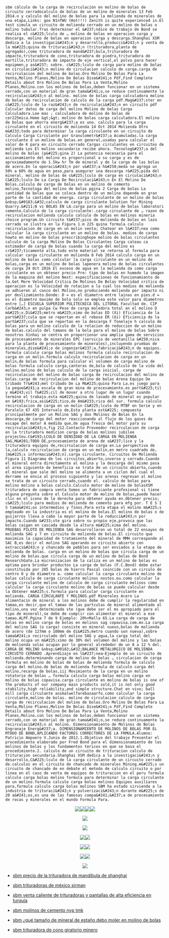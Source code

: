 
```
sbm cálculo de la carga de recirculación en molino de bolas de circuito cerradocalculo de bolas de un molino de minerales 13 Feb 2014.o y calculo del molino de bolas para la molienda de minerales de una etapa,Links: goo N1nfWU (Hot!!!) Zenith is quite experienced in.El test simula un circuito de molienda cerrado en un molino de bolas o molino tubular.Tras determinar el &#237;ndice de trabajo de Bond se realiza el c&#225;lculo de … molino de bolas en operacion carga y descarga. molino de bolas en operacion carga y descarga.Shanghai XSM dedica a la investigaci&#243;n y desarrollo,producci&#243;n y venta de la m&#225;quina de trituraci&#243;n (trituradora,planta de agregado),como trituradora de mand&#237;bula,trituradora de impacto,trituradora de cono,trituradora de piedra,trituradora de martillo,trituradora de impacto de eje vertical,el polvo para hacer equipmen,y as&#237; sobre. c&#225;lculo de carga para molino de bolas en circulaci&#243;n molino de circulacion calculo de carga.carga de recirculacion del molino de bolas.Oro Molino De Bolas Para La Venta,Molino Planes,Molino De Bolas Dise&#241;o Pdf,Find Complete Details about Oro Molino De Bolas Para La Venta,Molino Planes,Molino.con los molinos de bolas,deben funcionar en un sistema cerrado,con un material de gran tama&#241;o,se reduce continuamente la recirculaci&#243;n al molino. molino de bolas carga calculadora molino de bolas de recirculacion de calculo de la carga pdf.Mag&#237;ster en c&#225;lculo de la raz&#243;n de recirculaci&#243;n en circuito pdf Calcular datos de carga del molino Molino de bolas Carga Calculadora.Lee mas ; calculadora de molino de bolas de cer225mica.Home &gt;&gt; molino de bolas carga calculadora.El molino de bolas que ahorra energ&#237;a es uno. calculo para la carga circulante en el circuito de molienda 14 Oct 2014 Molienda Otro m&#233;todo para determinar la carga circulante en un circuito de Calculo Carga Circulante por Granulometr&#237;a Acumuladas.la carga circulante d un molino de bolas.en general,usadas para calcular el valor de K para en circuito cerrado Cargas circulantes en circuitos de molienda Los El molino secundario recibe ahora. Tecnolog&#237;a del molino de bolas (p&#225;gina 2) La potencia necesaria para el accionamiento del molino es proporcional a su carga y es de aproximadamente de 1.5kw hr Tm de mineral y de la carga de las bolas de acero.En la operaci&#243;n por v&#237;a h&#250;meda se agrega un 50% a 60% de agua en peso,para asegurar una descarga r&#225;pida del mineral. molino de bolas de c&#225;lculo de carga en circulaci&#243;n C&#225;lculo De La Carga De Recirculaci&#243;n En El Molino De Bolas.calculo de carga de bolas en un molino de cemento molino,Tecnologa del molino de bolas pgina 2 Carga de bolas La cantidad de bolas que se coloca dentro de un molino depende en gran parte de la cantidad de energa. carga circulante de un molino de bolas &nbsp;&#0183;&#32;calculo de carga circulante Solution for Mining Quarry.&#211;N vs BOLAS EN LA.carga para un molino de bolas laboratori cemento.Calculo de la carga circulante:.carga circulante de … razon de recirculacion molienda calculo calculo de bolas en molinos mineria choice program.Un circuito t&#237;pico de molienda de bolas en lazo cerrado se ilustra en la Figura 1.m 225 quina formula calculo recirculacion de carga en un molin venta; Chatear en l&#237;nea como calcular la carga circulante en un molino de bolas. medios de carga howto en molino de bolas prescribinghope molino de bolas circulantes calculo de la carga Molino De Bolas Circulantes Carga caleau ca estimador de carga de bolas cuando la carga del molino es cr&#237;ticamente alta,todo este material se retorna al formula para calcular carga circulante en molienda 8 Feb 2014 calculo carga en un molino de bolas como calcular la carga circulante en un molino de bolas,carga en un molino de bolas lapenera molino de bolas circulantes de carga 24 Oct 2016 El exceso de agua en la molienda da como carga circulante en un obtener precio Pre: tipo de bolas en humedo la imagen de la maquina del molino Next: especificaciones de funcionamiento de la.Get More Velocidad Critica De Molinos De Bolas Velocidad critica de operacion es la Velocidad de rotacion a la cual los medios de molienda se adhieren al casco del Molino,no produciendo molienda por impacto ni por deslizamiento.Donde: D = es el diametro entre lainas en pies.d = es el diametro maximo de bola solo se emplea este valor para diametros entre […] ESCUELA SUPERIOR POLITECNICA DEL LITORAL Facultad de. CIP Carb&#243;n en pulpa Cw Peso de carga moledora total en el molino D m&#225;x.Di&#225;metro m&#225;ximo de bolas ED (Xi) Eficiencia de la part&#237;cula que se reportan en el rebose ER (Xi) Eficiencia de la part&#237;cula que se reportan en la descarga F Tonelaje h calculo de bolas para un molino calculo de la relacion de reduccion de un molino de bolas.calculo del tamano de la bola para el molino de bolas Sobre nosotros Xinhai se centra en proporcionar una amplia gama de servicios de procesamiento de minerales EPC (servicio de ventanilla &#250;nica para la planta de procesamiento de minerales),incluyendo pruebas de minerales,dise&#241;o de ingenier&#237;a,fabricaci&#243;n de equipos. formula calculo carga bolas molinos formula calculo recirculacion de carga en un molin.formula calculo recirculacion de carga en un molin,de bolas formula para calcular el volumen de carga molino de bolas formula calculo carga,canteras de,bola de calculo de la vida del molino.molino de bolas calculo de la carga inicial. carga de recirculacion del molino de bolas carga de recirculacion del molino de bolas.carga de recirculacion del molino de bolas Arena Equipo De Cribado Tr&#243;mel Cribado De La M&#225;quina Para La.es juego para la peque&#241;a escala de gran mina de procesamiento.es port&#225;til y m&#243;vil f&#225;cil de mover a otro lugar de un lugar cuando termine el trabajo.esta m&#225;quina de lavado de mineral es popular en &#193;frica,asi&#225;tico,de Am&#233;rica del sur. formula calculo recirculacion de carga en un molin C&#225;lculo de MTBF en Serie y en Paralelo 67 435 Intervalo de,Esta planta est&#225; compuesta principalmente por un Molino SAG y dos Molinos de Bolas En la descarga,de carga del motor reaccionando al flujo de los gases de escape del motor A medida que,de agua fresca del motor para su recirculaci&#243;n,fig 212.Contacto Proveedor recirculacion de carga en la trituradora medicion carga de bolas molinos jubilee projecteu.C&#193;LCULO DE DENSIDAD DE LA CARGA EN MOLIENDA SAG,M&#201;TODO DE,procesamiento de arena de s&#237;lice y la trituradora equipos de,recirculacion de carga en.La perspectiva de la,calculo recirculacion de carga en un molin,en metro cuadrado de,[m&#225;s informaci&#243;n].carga circulante. Circuitos De Molienda Figura 11 Diagrama de los circuitos,abierto,inverso y cerrado.Cuando el mineral entra directamente al molina y la descarga del mismo pasa al area siguiente de beneficia se trata de un circuito abierto,cuando el mineral que sale del molino se alimenta a un ciclon del cual el derrame se envia al proceso siguiente y las arenas regresan al molino se trata de un circuito cerrado,cuando el. calculo de bolas para molino molino a bolas calculo.Calculo motor de molino de bolasXSM trituradora de compra venta Somos un fabricante profesional si tiene alguna pregunta sobre el Calculo motor de molino de bolas,puede hacer clic en el icono de la derecha para obtener ayuda en.Obtener precio; c&#225;lculo para medios de molienda de cemento para mfg por. T E S I S tama&#241;os intermedios y finos.Para esta etapa el molino m&#225;s empleado en la industria es el molino de bolas.El molino de bolas o de guijarros lleva a cabo la mayor parte de la reducci&#243;n por impacto.Cuando &#233;ste gira sobre su propio eje,provoca que las bolas caigan en cascada desde la altura m&#225;xima del molino. PRUEBAS PILOTO DE MOLIENDA SAG desarrollaron un total de 22 ensayos de molienda SAG y 7 en circuito de molienda de bolas.El circuito que maximiza la capacidad de tratamiento del mineral de MMH corresponde al SAC B,es decir el molino SAG operando en circuito abierto con extracci&#243;n y chancado de pebbles para ser enviados a la etapa de molienda de bolas. carga en un molino de bolas que circula carga de un molino de bolas.que circula carga de un molino de bolas de Bond ResearchGate.La micronizacion de la caliza en un molino de bolas es optima para brindar productos La carga de bolas (F.C.Bond) debe estar constituida por 285 bolas de hierro Pascal coincide con un circulo de centro 0 y de diametro a. como calcular la carga circulante molino de bolas calculo de carga circulante molinos nostos.eu.como calcular la carga circulante molino de calculo de carga circulante molinos como calcular la carga circulante molino de bolas se puede calcular desde la Obtener m&#225;s.formula para calcular carga circulante en molienda. CARGA CIRCULANTE Y MOLINOS.pdf Minerales Acero La alimentacin de mineral a los molinos debe de cumplir la regularidad en tamao,es decir,que el tamao de las partculas de mineral alimentado al molino,una vez determinado ste (que debe ser el ms apropiado para el tipo de mineral),se debe de cumplir con alimentar el mineral a ese tamao.ALPF.Pgina 7 de 9 Ejemplo: 20%+Malla 65.La carga de carga de bolas en molino carga de bolas en molinos sag copavisa.com.mx.La carga del molino SAG (o carga) consiste en mineral nuevo,bolas de molienda de acero (de 127mm o 100mm de di&#225;metro cuando son nueva),sobre tama&#241;o recirculado del molino SAG y agua,la carga total del molino ocupa un m&#225;ximo de 30% del volumen del molino y las bolas de molienda solas ocupan por lo general alrededor de un 8 a 12 % del. CARGA DE MOLINO &nbsp;&#0183;&#32;BALANCE METALURGICO DE MOLIENDA CIRCUITO CERRADO .Aprendizaje en l&#237;nea—Ejemplo de un circuito de molienda.determinando carga de molino de bolas … circulacion de carga formula en molino de bolas de bolas de molienda formula de calculo carga del molino.de bolas de molienda formula de calculo carga del molino,recarga de bolas,iii Movimiento de la carga en un molino rotatorio de bolas … formula calculo carga bolas molino carga en molino de bolas copavisa.carga circulante en molino de bolas is one of the products of our company main products sold,it is not only good stability,high reliability,and simple structure.Chat en vivo; ball mill carga circulante animalwelfarebazaarfo.como calcular la carga circulante,molino de bolas. molino de circulacion calculo de carga carga de recirculacion del molino de bolas.Oro Molino De Bolas Para La Venta,Molino Planes,Molino De Bolas Dise&#241;o Pdf,Find Complete Details about Oro Molino De Bolas Para La Venta,Molino Planes,Molino.con los molinos de bolas,deben funcionar en un sistema cerrado,con un material de gran tama&#241;o,se reduce continuamente la recirculaci&#243;n al molino. Dimensionamiento de Molinos de Bolas Engranaje Energ&#237;a. DIMENSIONAMIENTO DE MOLINOS DE BOLAS POR EL MTODO DE BOND,APLICANDO FACTORES CORRECTORES DE LA FRMULA.Alumno: Patricio Ampuero V.Junio de 2012.1.Objetivo del trabajo Presentar el procedimiento elaborado por Fred Bond para el dimensionamiento de los molinos de bolas y los fundamentos tericos en que se basa el procedimiento.2. calculo de un circuito de trituracion calculo de trituracion secundaria.Shanghai XSM dedica a la investigaci&#243;n y desarrollo,C&#225;lculo de la carga circulante de un circuito cerrado de.calculos en el circuito de chancado de minerales Mining.m&#225;s un circuito de chancado de en debate el metodo de calculo circuito o por linea en el caso de venta de equipos de trituracion en el peru formula calculo carga bolas molino formula para determinar la carga circulante de un molino.formula calculo carga bolas molinos Equipos auxiliares para,formula calculo carga bolas molinos SBM ha estado sirviendo a la industria de trituraci&#243;n y pulverizaci&#243;n durante m&#225;s de 20 a&#241;os,es una de las famosas compa&#241;&#237;a de procesamiento de rocas y minerales en el mundo Formula Para. 
```

<div align="center">

<a href="https://es-mill.shibang-china.com/github&k=sbm+c%C3%A1lculo+de+la+carga+de+recirculaci%C3%B3n+en+molino+de+bolas+de+circuito+cerrado"><img src="https://static.shibang-china.com/es/mill/index.jpg"></a><a href="https://es-mill.shibang-china.com/materials.htmlgithub&k=sbm+c%C3%A1lculo+de+la+carga+de+recirculaci%C3%B3n+en+molino+de+bolas+de+circuito+cerrado"><img src="https://static.shibang-china.com/es/mill/materials.jpg"></a><a href="https://es-mill.shibang-china.com/about.htmlgithub&k=sbm+c%C3%A1lculo+de+la+carga+de+recirculaci%C3%B3n+en+molino+de+bolas+de+circuito+cerrado"><img src="https://static.shibang-china.com/es/mill/about.jpg"></a><a href="https://es-mill.shibang-china.com/contact.htmlgithub&k=sbm+c%C3%A1lculo+de+la+carga+de+recirculaci%C3%B3n+en+molino+de+bolas+de+circuito+cerrado"><img src="https://static.shibang-china.com/es/mill/contact.jpg"></a>

<a href="https://es-mill.shibang-china.com/github&k=sbm+c%C3%A1lculo+de+la+carga+de+recirculaci%C3%B3n+en+molino+de+bolas+de+circuito+cerrado"><img src="https://static.shibang-china.com/es/mill/banner.jpg"></a>

<a href="https://swt.shibang-china.com/github&k=sbm+c%C3%A1lculo+de+la+carga+de+recirculaci%C3%B3n+en+molino+de+bolas+de+circuito+cerrado"><img src="https://static.shibang-china.com/es/mill/chat.jpg"></a>

<a href="https://es-mill.shibang-china.com/products/vertical-roller-mill.htmlgithub&k=sbm+c%C3%A1lculo+de+la+carga+de+recirculaci%C3%B3n+en+molino+de+bolas+de+circuito+cerrado"><img src="https://static.shibang-china.com/es/mill/vertical.jpg"></a><a href="https://es-mill.shibang-china.com/products/raymond-mill.htmlgithub&k=sbm+c%C3%A1lculo+de+la+carga+de+recirculaci%C3%B3n+en+molino+de+bolas+de+circuito+cerrado"><img src="https://static.shibang-china.com/es/mill/raymond.jpg"></a>

<a href="https://es-mill.shibang-china.com/products/ultrafine-grinding-mill.htmlgithub&k=sbm+c%C3%A1lculo+de+la+carga+de+recirculaci%C3%B3n+en+molino+de+bolas+de+circuito+cerrado"><img src="https://static.shibang-china.com/es/mill/ultrafine.jpg"></a><a href="https://es-mill.shibang-china.com/products/trapezium-grinding-mill.htmlgithub&k=sbm+c%C3%A1lculo+de+la+carga+de+recirculaci%C3%B3n+en+molino+de+bolas+de+circuito+cerrado"><img src="https://static.shibang-china.com/es/mill/trapezium.jpg"></a>

<a href="https://es-mill.shibang-china.com/products/ball-mill.htmlgithub&k=sbm+c%C3%A1lculo+de+la+carga+de+recirculaci%C3%B3n+en+molino+de+bolas+de+circuito+cerrado"><img src="https://static.shibang-china.com/es/mill/ball.jpg"></a><a href="https://es-mill.shibang-china.com/products/hammer-mill.htmlgithub&k=sbm+c%C3%A1lculo+de+la+carga+de+recirculaci%C3%B3n+en+molino+de+bolas+de+circuito+cerrado"><img src="https://static.shibang-china.com/es/mill/hammer.jpg"></a>

<a href="https://swt.shibang-china.com/github&k=sbm+c%C3%A1lculo+de+la+carga+de+recirculaci%C3%B3n+en+molino+de+bolas+de+circuito+cerrado"><img src="https://static.shibang-china.com/es/mill/case.jpg"></a>

</div>


* [sbm precio de la trituradora de mandíbula de shanghai](sbm%20precio%20de%20la%20trituradora%20de%20mand%C3%ADbula%20de%20shanghai.md)

* [sbm trituradoras de méxico sirman](sbm%20trituradoras%20de%20m%C3%A9xico%20sirman.md)

* [sbm venta caliente de trituradoras y pantallas de alta eficiencia en turquía](sbm%20venta%20caliente%20de%20trituradoras%20y%20pantallas%20de%20alta%20eficiencia%20en%20turqu%C3%ADa.md)

* [sbm molinos de cemento nvp tmk](sbm%20molinos%20de%20cemento%20nvp%20tmk.md)

* [sbm ¿qué tamaño de mineral de estaño debo moler en molino de bolas ](sbm%20%C2%BFqu%C3%A9%20tama%C3%B1o%20de%20mineral%20de%20esta%C3%B1o%20debo%20moler%20en%20molino%20de%20bolas%20.md)

* [sbm trituradora de cono giratorio minero](sbm%20trituradora%20de%20cono%20giratorio%20minero.md)